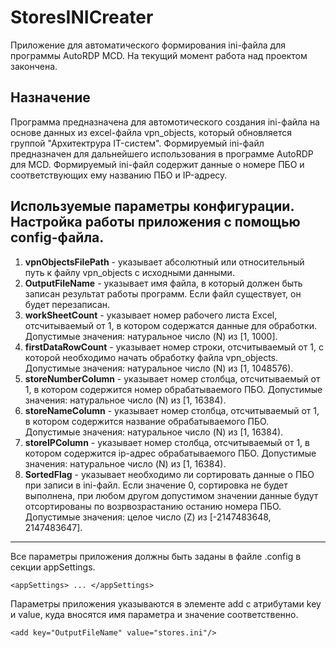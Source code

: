 # StoresINICreater
Приложение для автоматического формирования ini-файла для программы AutoRDP MCD.
На текущий момент работа над проектом закончена.
## Назначение
Программа предназначена для автомотического создания ini-файла на основе данных из excel-файла vpn_objects, который обновляется группой "Архитектрура IT-систем".
Формируемый ini-файл предназначен для дальнейшего использования в программе AutoRDP для MCD.
Формируемый ini-файл содержит данные о номере ПБО и соответствующих ему названию ПБО и IP-адресу.

## Используемые параметры конфигурации. Настройка работы приложения с помощью config-файла.
1. **vpnObjectsFilePath** - указывает абсолютный или относительный путь к файлу vpn_objects с исходными данными.
2. **OutputFileName** - указывает имя файла, в который должен быть записан результат работы программ. Если файл существует, он будет перезаписан.
3. **workSheetCount** - указывает номер рабочего листа Excel, отсчитываемый от 1, в котором содержатся данные для обработки. Допустимые значения: натуральное число (N) из [1, 1000].
4. **firstDataRowCount** - указывает номер строки, отсчитываемый от 1, с которой необходимо начать обработку файла vpn_objects. Допустимые значения: натуральное число (N) из [1, 1048576).
5. **storeNumberColumn** - указывает номер столбца, отсчитываемый от 1, в котором содержится номер обрабатываемого ПБО. Допустимые значения: натуральное число (N) из [1, 16384).
6. **storeNameColumn** - указывает номер столбца, отсчитываемый от 1, в котором содержится название обрабатываемого ПБО. Допустимые значения: натуральное число (N) из [1, 16384).
7. **storeIPColumn** - указывает номер столбца, отсчитываемый от 1, в котором содержится ip-адрес обрабатываемого ПБО. Допустимые значения: натуральное число (N) из [1, 16384).
8. **SortedFlag** - указывает необходимо ли сортировать данные о ПБО при записи в ini-файл. Если значение 0, сортировка не будет выполнена, при любом другом допустимом значении данные будут отсортированы по возрвозрастанию останию номера ПБО. Допустимые значения: целое число (Z) из [-2147483648, 2147483647].
***
Все параметры приложения должны быть заданы в файле .config в секции appSettings.

`<appSettings> ... </appSettings>`

Параметры приложения указываются в элементе add с атрибутами key и value, куда вносятся имя параметра и значение соответственно.

`<add key="OutputFileName" value="stores.ini"/>`
